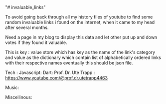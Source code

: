"# invaluable_links" 


To avoid going back through all my history files of youtube to find some random invaluable links i found on the internet, when it came to my head after several months.

Need a page in my blog to display this data and let other put up and down votes if they found it valuable.

This is key : value store which has key as the name of the link's category and value as  the dictionary which contain list of alphabetically ordered links with their respective names eventually this should be json file.

Tech :
    Javascript:
    Dart:
        Prof. Dr. Ute Trapp : https://www.youtube.com/@prof.dr.utetrapp4463


Music: 




Miscellinous:



